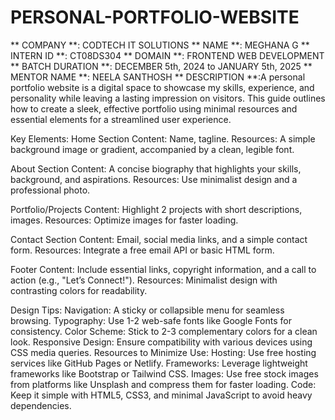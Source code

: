 # PERSONAL-PORTFOLIO-WEBSITE
** COMPANY **: CODTECH IT SOLUTIONS
** NAME **: MEGHANA G
** INTERN ID **: CT08DS304
** DOMAIN **: FRONTEND WEB DEVELOPMENT
** BATCH DURATION **: DECEMBER 5th, 2024 to JANUARY 5th, 2025
** MENTOR NAME **: NEELA SANTHOSH
** DESCRIPTION **:A personal portfolio website is a digital space to showcase my skills, experience, and personality while leaving a lasting impression on visitors. This guide outlines how to create a sleek, effective portfolio using minimal resources and essential elements for a streamlined user experience.

Key Elements:
Home Section
Content: Name, tagline.
Resources: A simple background image or gradient, accompanied by a clean, legible font.

About Section
Content: A concise biography that highlights your skills, background, and aspirations.
Resources: Use minimalist design and a professional photo.

Portfolio/Projects
Content: Highlight 2 projects with short descriptions, images.
Resources: Optimize images for faster loading.
 
Contact Section
Content: Email, social media links, and a simple contact form.
Resources: Integrate a free email API or basic HTML form.

Footer
Content: Include essential links, copyright information, and a call to action (e.g., "Let’s Connect!").
Resources: Minimalist design with contrasting colors for readability.

Design Tips:
Navigation: A sticky or collapsible menu for seamless browsing.
Typography: Use 1-2 web-safe fonts like Google Fonts for consistency.
Color Scheme: Stick to 2-3 complementary colors for a clean look.
Responsive Design: Ensure compatibility with various devices using CSS media queries.
Resources to Minimize Use:
Hosting: Use free hosting services like GitHub Pages or Netlify.
Frameworks: Leverage lightweight frameworks like Bootstrap or Tailwind CSS.
Images: Use free stock images from platforms like Unsplash and compress them for faster loading.
Code: Keep it simple with HTML5, CSS3, and minimal JavaScript to avoid heavy dependencies.






